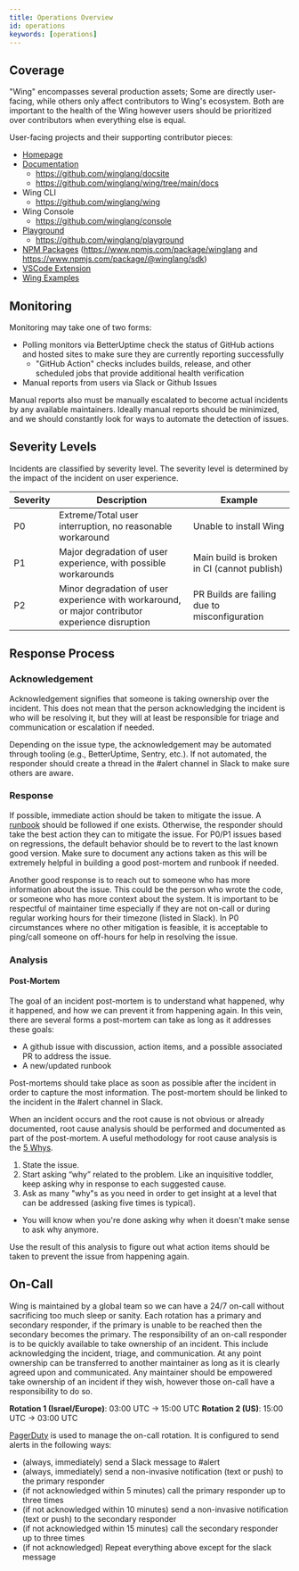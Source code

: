 ```yaml
---
title: Operations Overview
id: operations
keywords: [operations]
---
```


## Coverage

"Wing" encompasses several production assets; Some are directly user-facing, while others only affect contributors to Wing's ecosystem.
Both are important to the health of the Wing however users should be prioritized over contributors when everything else is equal.

User-facing projects and their supporting contributor pieces:

- [Homepage](https://winglang.io)
- [Documentation](https://docs.winglang.io)
  - https://github.com/winglang/docsite
  - https://github.com/winglang/wing/tree/main/docs
- Wing CLI
  - https://github.com/winglang/wing
- Wing Console 
  - https://github.com/winglang/console
- [Playground](https://play.winglang.io)
  - https://github.com/winglang/playground
- [NPM Packages](https://www.npmjs.com/~monabot) (https://www.npmjs.com/package/winglang and https://www.npmjs.com/package/@winglang/sdk)
- [VSCode Extension](https://marketplace.visualstudio.com/items?itemName=Monada.vscode-wing) 
- [Wing Examples](https://github.com/winglang/examples)

## Monitoring

Monitoring may take one of two forms:

- Polling monitors via BetterUptime check the status of GitHub actions and hosted sites to make sure they are currently reporting successfully
  - "GitHub Action" checks includes builds, release, and other scheduled jobs that provide additional health verification
- Manual reports from users via Slack or Github Issues

Manual reports also must be manually escalated to become actual incidents by any available maintainers.
Ideally manual reports should be minimized, and we should constantly look for ways to automate the detection of issues.

## Severity Levels

Incidents are classified by severity level.
The severity level is determined by the impact of the incident on user experience.

| Severity | Description | Example |
| - | - | - |
| P0 | Extreme/Total user interruption, no reasonable workaround | Unable to install Wing |
| P1 | Major degradation of user experience, with possible workarounds | Main build is broken in CI (cannot publish) |
| P2 | Minor degradation of user experience with workaround, or major contributor experience disruption | PR Builds are failing due to misconfiguration |

## Response Process

### Acknowledgement

Acknowledgement signifies that someone is taking ownership over the incident.
This does not mean that the person acknowledging the incident is who will be resolving it, but they will at least be responsible for triage and communication or escalation if needed.

Depending on the issue type, the acknowledgement may be automated through tooling (e.g., BetterUptime, Sentry, etc.).
If not automated, the responder should create a thread in the #alert channel in Slack to make sure others are aware.

### Response

If possible, immediate action should be taken to mitigate the issue.
A [runbook](./10-runbooks/) should be followed if one exists.
Otherwise, the responder should take the best action they can to mitigate the issue.
For P0/P1 issues based on regressions, the default behavior should be to revert to the last known good version.
Make sure to document any actions taken as this will be extremely helpful in building a good post-mortem and runbook if needed.

Another good response is to reach out to someone who has more information about the issue.
This could be the person who wrote the code, or someone who has more context about the system.
It is important to be respectful of maintainer time especially if they are not on-call or during regular working hours for their timezone (listed in Slack).
In P0 circumstances where no other mitigation is feasible, it is acceptable to ping/call someone on off-hours for help in resolving the issue.

### Analysis

#### Post-Mortem

The goal of an incident post-mortem is to understand what happened, why it happened, and how we can prevent it from happening again.
In this vein, there are several forms a post-mortem can take as long as it addresses these goals:

- A github issue with discussion, action items, and a possible associated PR to address the issue.
- A new/updated runbook

Post-mortems should take place as soon as possible after the incident in order to capture the most information.
The post-mortem should be linked to the incident in the #alert channel in Slack.

When an incident occurs and the root cause is not obvious or already documented, root cause analysis should be performed and documented as part of the post-mortem.
A useful methodology for root cause analysis is the [5 Whys](https://en.wikipedia.org/wiki/5_Whys).
1. State the issue.
2. Start asking “why” related to the problem. Like an inquisitive toddler, keep asking why in response to each suggested cause. 
3. Ask as many "why"s as you need in order to get insight at a level that can be addressed (asking five times is typical). 
 - You will know when you're done asking why when it doesn't make sense to ask why anymore.

Use the result of this analysis to figure out what action items should be taken to prevent the issue from happening again.

## On-Call

Wing is maintained by a global team so we can have a 24/7 on-call without sacrificing too much sleep or sanity.
Each rotation has a primary and secondary responder, if the primary is unable to be reached then the secondary becomes the primary.
The responsibility of an on-call responder is to be quickly available to take ownership of an incident. 
This include acknowledging the incident, triage, and communication.
At any point ownership can be transferred to another maintainer as long as it is clearly agreed upon and communicated.
Any maintainer should be empowered take ownership of an incident if they wish, however those on-call have a responsibility to do so.

**Rotation 1 (Israel/Europe)**: 03:00 UTC -> 15:00 UTC
**Rotation 2 (US)**: 15:00 UTC -> 03:00 UTC

[PagerDuty](https://www.pagerduty.com/) is used to manage the on-call rotation. It is configured to send alerts in the following ways:

- (always, immediately) send a Slack message to #alert
- (always, immediately) send a non-invasive notification (text or push) to the primary responder
- (if not acknowledged within 5 minutes) call the primary responder up to three times
- (if not acknowledged within 10 minutes) send a non-invasive notification (text or push) to the secondary responder
- (if not acknowledged within 15 minutes) call the secondary responder up to three times
- (if not acknowledged) Repeat everything above except for the slack message
